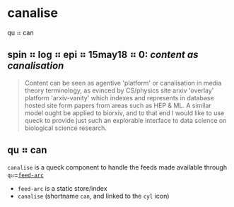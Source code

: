 # canalise

qu ⠶ can

## spin ⠶ log ⠶ epi ⠶ 15may18 ⠶ 0: _content as canalisation_

> Content can be seen as agentive 'platform' or canalisation in media theory terminology,
> as evinced by CS/physics site arxiv 'overlay' platform 'arxiv-vanity' which indexes and
> represents in database hosted site form papers from areas such as HEP & ML. A similar model
> ought be applied to biorxiv, and to that end I would like to use queck to provide just such
> an explorable interface to data science on biological science research.

## qu ⠶ can

`canalise` is a queck component to handle the feeds made available through `qu`⠶[`feed-arc`][1]

- `feed-arc` is a static store/index
- `canalise` (shortname `can`, and linked to the `cyl` icon)

[1]: qu⠶feed-arc "https://github.com/queck/feed-arc"
